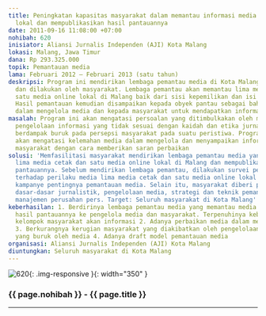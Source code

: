 ```yaml
---
title: Peningkatan kapasitas masyarakat dalam memantau informasi media cetak dan online
  lokal dan mempublikasikan hasil pantauannya
date: 2011-09-16 11:08:00 +07:00
nohibah: 620
inisiator: Aliansi Jurnalis Independen (AJI) Kota Malang
lokasi: Malang, Jawa Timur
dana: Rp 293.325.000
topik: Pemantauan media
lama: Februari 2012 – Februari 2013 (satu tahun)
deskripsi: Program ini mendirikan lembaga pemantau media di Kota Malang yang dikelola
  dan dilakukan oleh masyarakat. Lembaga pemantau akan memantau lima media cetak dan
  satu media online lokal di Malang baik dari sisi kepemilikan dan isi pemberitaan.
  Hasil pemantauan kemudian disampaikan kepada obyek pantau sebagai bahan perbaikan
  dalam mengelola media dan kepada masyarakat untuk mendapatkan informasi yang sebenarnya
masalah: Program ini akan mengatasi persoalan yang ditimbulkakan oleh media akibat
  pengelolaan informasi yang tidak sesuai dengan kaidah dan etika jurnalistik yang
  berdampak buruk pada persepsi masyarakat pada suatu peristiwa. Program ini juga
  akan mengatasi kelemahan media dalam mengelola dan menyampaikan informasi kepada
  masyarakat dengan cara memberikan saran perbaikan
solusi: 'Memfasilitasi masyarakat mendirikan lembaga pemantau media yang akan memantau
  lima media cetak dan satu media online lokal di Malang dan mempublikasikan hasil
  pantauannya. Sebelum mendirikan lembaga pemantau, dilakukan survei pemahaman masyarakat
  terhadap perilaku media lima media cetak dan satu media online lokal di Malang,
  kampanye pentingnya pemantauan media. Selain itu, masyarakat diberi pelatihan tentang
  dasar-dasar jurnalistik, pengelolaan media, strategi dan teknik pemantauan media,
  manajemen perusahan pers. Target: Seluruh masyarakat di Kota Malang'
keberhasilan: 1. Berdirinya lembaga pemantau media yang memantau media dan mempublikasikan
  hasil pantauannya ke pengelola media dan masyarakat. Terpenuhinya kebutuhan berbagai
  kelompok masyarakat akan informasi 2. Adanya perbaikan media dalam mengelola informasi
  3. Berkurangnya kerugian masyarakat yang diakibatkan oleh pengelolaan informasi
  yang buruk oleh media 4. Adanya draft model pemantauan media
organisasi: Aliansi Jurnalis Independen (AJI) Kota Malang
diuntungkan: Seluruh masyarakat di Kota Malang
---
```


![620](/static/img/hibahcmb/620.png){: .img-responsive }{: width="350" }

### {{ page.nohibah }} - {{ page.title }}

---
